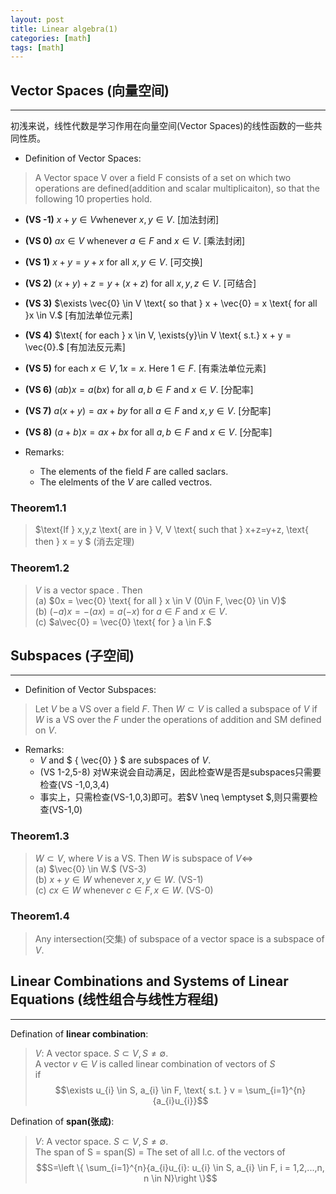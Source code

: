 ```yaml
---
layout: post
title: Linear algebra(1)
categories: [math]
tags: [math]
---
```


## Vector Spaces (向量空间)

---

初浅来说，线性代数是学习作用在向量空间(Vector Spaces)的线性函数的一些共同性质。 

- Definition of Vector Spaces:

> A Vector space V over a field F consists of a set on which two operations are defined(addition and scalar multiplicaiton), so that the following 10 properties hold.

- **(VS -1)** $x+y \in V \text{whenever }  x,y \in V.$ [加法封闭]
- **(VS 0)** $ax \in V \text{ whenever }  a \in F \text{ and }  x \in V.$ [乘法封闭]
- **(VS 1)** $x+y=y+x \text{ for all } x,y \in V.$ [可交换]
- **(VS 2)** $(x+y)+z=y+(x+z) \text{ for all } x,y,z \in V.$ [可结合]
- **(VS 3)** $\exists \vec{0} \in V \text{ so that } x + \vec{0} = x \text{ for all }x \in V.$ [有加法单位元素]
- **(VS 4)** $\text{ for each } x \in V, \exists{y}\in V  \text{ s.t.} x + y = \vec{0}.$ [有加法反元素]
- **(VS 5)** $\text{ for each } x \in V, 1x=x. \text{ Here } 1 \in F.$ [有乘法单位元素]
- **(VS 6)** $(ab)x = a(bx) \text{ for all } a,b \in F \text{ and } x \in V.$ [分配率]
- **(VS 7)** $a(x+y) = ax+by \text{ for all } a \in F \text{ and } x,y \in V.$ [分配率]
- **(VS 8)** $(a+b)x = ax+bx \text{ for all } a,b \in F \text{ and } x \in V.$ [分配率]
    
- Remarks:
    - The elements of the field $F$ are called saclars.
    - The elelments of the $V$ are called vectros.


### Theorem1.1 

> $\text{If } x,y,z \text{ are in } V, V \text{ such that } x+z=y+z, \text{ then } x = y $ (消去定理)

### Theorem1.2

> $V$ is a vector space . Then   
> (a) $0x = \vec{0} \text{ for all } x \in V (0\in F, \vec{0} \in V)$  
> (b) $(-a)x = -(ax) = a(-x) \text{ for } a \in F \text{ and } x \in V.$   
> (c) $a\vec{0} = \vec{0} \text{ for } a \in F.$   

## Subspaces (子空间)

---

- Definition of Vector Subspaces:

> Let $V$ be a VS over a field $F$. Then $W \subset{V}$ is called a subspace of $V$ if $W$ is a VS over the $F$ under the operations of addition and SM defined on $V$.

- Remarks:
    - $V$ and $ \{ \vec{0} \} $ are subspaces of $V$.  
    - (VS 1-2,5-8) 对W来说会自动满足，因此检查W是否是subspaces只需要检查(VS -1,0,3,4)  
    - 事实上，只需检查(VS-1,0,3)即可。若$V \neq \emptyset  $,则只需要检查(VS-1,0)  

### Theorem1.3

> $W \subset V$, where $V$ is a VS. Then $W$ is subspace of $V  \Leftrightarrow$    
> (a) $\vec{0} \in W.$  (VS-3)  
> (b) $x+y \in W \text{ whenever } x,y \in W.$    (VS-1)  
> (c) $cx \in W \text{ whenever } c \in F,x \in W.$   (VS-0)  


### Theorem1.4

> Any intersection(交集) of subspace of a vector space is a subspace of $V$.


##  Linear Combinations and Systems of Linear Equations (线性组合与线性方程组)

---

Defination of **linear combination**:

> $V$: A vector space.  $S \subset V, S \neq \emptyset$.  
> A vector $v \in V$ is called linear combination of vectors of $S$    
> if $$\exists u_{i} \in S, a_{i} \in F, \text{ s.t. } v = \sum_{i=1}^{n}{a_{i}u_{i}}$$

Defination of **span(张成)**:

> $V$: A vector space.  $S \subset V, S \neq \emptyset$.  
> The span of S = span(S) = The set of all l.c. of the vectors of  
> $$S=\left \{  \sum_{i=1}^{n}{a_{i}u_{i}: u_{i} \in S, a_{i} \in F, i = 1,2,...,n, n \in N}\right \}$$
